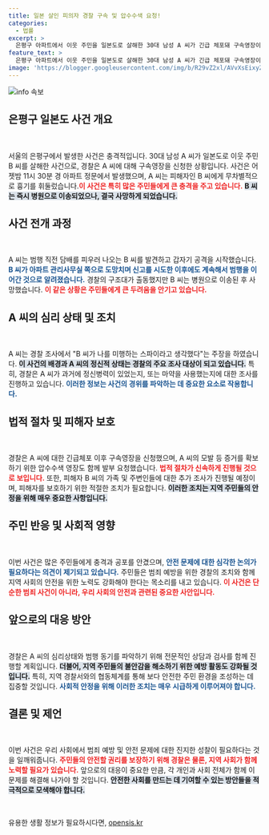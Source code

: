 ```yaml
---
title: 일본 살인 피의자 경찰 구속 및 압수수색 요청!
categories:
  - 법률
excerpt: >
  은평구 아파트에서 이웃 주민을 일본도로 살해한 30대 남성 A 씨가 긴급 체포돼 구속영장이 신청됐습니다. 경찰은 마약 검사와 범행 경위를 조사 중이며, A 씨는 피해자가 나를 미행했다고 주장했습니다. 사건에서 드러나는 충격적인 진실은 과연 무엇일까요?
feature_text: >
  은평구 아파트에서 이웃 주민을 일본도로 살해한 30대 남성 A 씨가 긴급 체포돼 구속영장이 신청됐습니다. 경찰은 마약 검사와 범행 경위를 조사 중이며, A 씨는 피해자가 나를 미행했다고 주장했습니다. 사건에서 드러나는 충격적인 진실은 과연 무엇일까요?
image: 'https://blogger.googleusercontent.com/img/b/R29vZ2xl/AVvXsEixyZcFfHzMRdzZMjFBmAUKJYCLCGyLL1o632UiGVXcaFdKo_bkvkuCioo0uUKlGfBVcT3P84aROyZIXSBEx3Aw5nCQ3pTgDom1WDC4m8eifvWiAmWEEVb4x6G_l8C0QH225ldMjyaFvpxGEBGNO37VmDTDMHGhJPq73UglMfDca1-0aw/s1600/blogspot.png'
---
```


<p><img src="https://blogger.googleusercontent.com/img/b/R29vZ2xl/AVvXsEixyZcFfHzMRdzZMjFBmAUKJYCLCGyLL1o632UiGVXcaFdKo_bkvkuCioo0uUKlGfBVcT3P84aROyZIXSBEx3Aw5nCQ3pTgDom1WDC4m8eifvWiAmWEEVb4x6G_l8C0QH225ldMjyaFvpxGEBGNO37VmDTDMHGhJPq73UglMfDca1-0aw/s1600/blogspot.png" alt="info 속보" /></p>

<h2 data-ke-size="size26">은평구 일본도 사건 개요</h2>

<p data-ke-size="size16">&nbsp;</p>

<p>서울의 은평구에서 발생한 사건은 충격적입니다. 30대 남성 A 씨가 일본도로 이웃 주민 B 씨를 살해한 사건으로, 경찰은 A 씨에 대해 구속영장을 신청한 상황입니다. 사건은 어젯밤 11시 30분 경 아파트 정문에서 발생했으며, A 씨는 피해자인 B 씨에게 무차별적으로 흉기를 휘둘렀습니다.<b><span style="color: #ee2323;">이 사건은 특히 많은 주민들에게 큰 충격을 주고 있습니다.</span></b> <b><span style="background-color: #21538527;">B 씨는 즉시 병원으로 이송되었으나, 결국 사망하게 되었습니다.</span></b> </p>

<h2 data-ke-size="size26">사건 전개 과정</h2>

<p data-ke-size="size16">&nbsp;</p>

<p>A 씨는 범행 직전 담배를 피우러 나오는 B 씨를 발견하고 갑자기 공격을 시작했습니다. <b><span style="color: #1a5490;">B 씨가 아파트 관리사무실 쪽으로 도망치며 신고를 시도한 이후에도 계속해서 범행을 이어간 것으로 알려졌습니다.</span></b> 경찰의 구조대가 출동했지만 B 씨는 병원으로 이송된 후 사망했습니다. <b><span style="color: #ee2323;">이 같은 상황은 주민들에게 큰 두려움을 안기고 있습니다.</span></b> </p>

<h2 data-ke-size="size26">A 씨의 심리 상태 및 조치</h2>

<p data-ke-size="size16">&nbsp;</p>

<p>A 씨는 경찰 조사에서 "B 씨가 나를 미행하는 스파이라고 생각했다"는 주장을 하였습니다. <b><span style="background-color: #21538527;">이 사건의 배경과 A 씨의 정신적 상태는 경찰의 주요 조사 대상이 되고 있습니다.</span></b> 특히, 경찰은 A 씨가 과거에 정신병력이 있었는지, 또는 마약을 사용했는지에 대한 조사를 진행하고 있습니다. <b><span style="color: #1a5490;">이러한 정보는 사건의 경위를 파악하는 데 중요한 요소로 작용합니다.</span></b></p>

<h2 data-ke-size="size26">법적 절차 및 피해자 보호</h2>

<p data-ke-size="size16">&nbsp;</p>

<p>경찰은 A 씨에 대한 긴급체포 이후 구속영장을 신청했으며, A 씨의 모발 등 증거를 확보하기 위한 압수수색 영장도 함께 발부 요청했습니다. <b><span style="color: #ee2323;">법적 절차가 신속하게 진행될 것으로 보입니다.</span></b> 또한, 피해자 B 씨의 가족 및 주변인들에 대한 추가 조사가 진행될 예정이며, 피해자를 보호하기 위한 적절한 조치가 필요합니다. <b><span style="background-color: #21538527;">이러한 조치는 지역 주민들의 안정을 위해 매우 중요한 사항입니다.</span></b></p>

<h2 data-ke-size="size26">주민 반응 및 사회적 영향</h2>

<p data-ke-size="size16">&nbsp;</p>

<p>이번 사건은 많은 주민들에게 충격과 공포를 안겼으며, <b><span style="color: #1a5490;">안전 문제에 대한 심각한 논의가 필요하다는 의견이 제기되고 있습니다.</span></b> 주민들은 범죄 예방을 위한 경찰의 조치와 함께 지역 사회의 안전을 위한 노력도 강화해야 한다는 목소리를 내고 있습니다. <b><span style="color: #ee2323;">이 사건은 단순한 범죄 사건이 아니라, 우리 사회의 안전과 관련된 중요한 사안입니다.</span></b> </p>

<h2 data-ke-size="size26">앞으로의 대응 방안</h2>

<p data-ke-size="size16">&nbsp;</p>

<p>경찰은 A 씨의 심리상태와 범행 동기를 파악하기 위해 전문적인 상담과 검사를 함께 진행할 계획입니다. <b><span style="background-color: #21538527;">더불어, 지역 주민들의 불안감을 해소하기 위한 예방 활동도 강화될 것입니다.</span></b> 특히, 지역 경찰서와의 협동체계를 통해 보다 안전한 주민 환경을 조성하는 데 집중할 것입니다. <b><span style="color: #1a5490;">사회적 안정을 위해 이러한 조치는 매우 시급하게 이루어져야 합니다.</span></b></p>

<h2 data-ke-size="size26">결론 및 제언</h2>

<p data-ke-size="size16">&nbsp;</p>

<p>이번 사건은 우리 사회에서 범죄 예방 및 안전 문제에 대한 진지한 성찰이 필요하다는 것을 일깨워줍니다. <b><span style="color: #ee2323;">주민들의 안전할 권리를 보장하기 위해 경찰은 물론, 지역 사회가 함께 노력할 필요가 있습니다.</span></b> 앞으로의 대응이 중요한 만큼, 각 개인과 사회 전체가 함께 이 문제를 해결해 나가야 할 것입니다. <b><span style="background-color: #21538527;">안전한 사회를 만드는 데 기여할 수 있는 방안들을 적극적으로 모색해야 합니다.</span></b> </p>

<p data-ke-size="size16">&nbsp;</p>
유용한 생활 정보가 필요하시다면, <a href="https://opensis.kr" rel="dofollow">opensis.kr</a>


